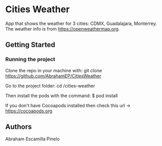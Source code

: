 # Cities Weather

App that shows the weather for 3 cities: CDMX, Guadalajara, Monterrey. The weather info is from https://openweathermap.org.

## Getting Started

### Running the project

Clone the repo in your machine with:
git clone https://github.com/AbrahamEP/CitiesWeather

Go to the project folder:
cd /cities-weather

Then install the pods with the command:
$ pod install

If you don't have Cocoapods installed then check this url -> https://cocoapods.org

## Authors

Abraham Escamilla Pinelo




